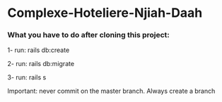# Complexe-Hoteliere-Njiah-Daah

### What you have to do after cloning this project:
1- run: rails db:create

2- run: rails db:migrate

3- run: rails s

Important: never commit on the master branch. Always create a branch
